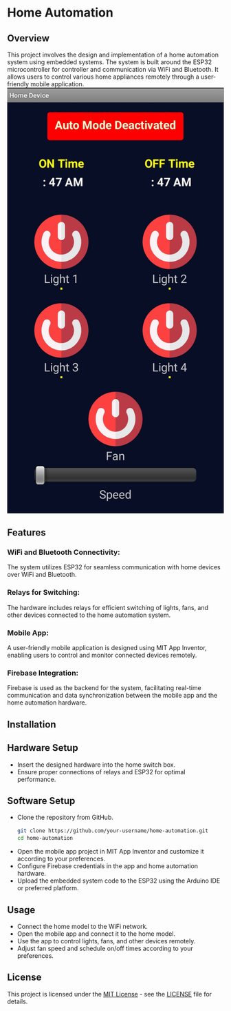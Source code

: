 # Home Automation

## Overview

This project involves the design and implementation of a home automation system using embedded systems. The system is built around the ESP32 microcontroller for controller and communication via WiFi and Bluetooth. It allows users to control various home appliances remotely through a user-friendly mobile application.
![pro](homeApp.jpg)
## Features

### WiFi and Bluetooth Connectivity:
The system utilizes ESP32 for seamless communication with home devices over WiFi and Bluetooth.

### Relays for Switching: 
The hardware includes relays for efficient switching of lights, fans, and other devices connected to the home automation system.

### Mobile App: 
A user-friendly mobile application is designed using MIT App Inventor, enabling users to control and monitor connected devices remotely.

### Firebase Integration: 
Firebase is used as the backend for the system, facilitating real-time communication and data synchronization between the mobile app and the home automation hardware.

## Installation

## Hardware Setup
- Insert the designed hardware into the home switch box.
- Ensure proper connections of relays and ESP32 for optimal performance.

## Software Setup
- Clone the repository from GitHub.
    ```bash
    git clone https://github.com/your-username/home-automation.git
    cd home-automation

- Open the mobile app project in MIT App Inventor and customize it according to your preferences.
- Configure Firebase credentials in the app and home automation hardware.
- Upload the embedded system code to the ESP32 using the Arduino IDE or preferred platform.

## Usage
- Connect the home model to the WiFi network.
- Open the mobile app and connect it to the home model.
- Use the app to control lights, fans, and other devices remotely.
- Adjust fan speed and schedule on/off times according to your preferences.

## License
This project is licensed under the [MIT License](https://opensource.org/licenses/MIT) - see the [LICENSE](LICENSE) file for details.


